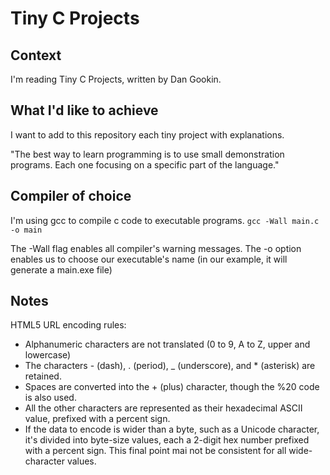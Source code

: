 # Tiny C Projects

## Context

I'm reading Tiny C Projects, written by Dan Gookin.

## What I'd like to achieve

I want to add to this repository each tiny project with explanations.

"The best way to learn programming is to use small demonstration programs. Each one focusing on a specific part of the language."

## Compiler of choice

I'm using gcc to compile c code to executable programs.
`gcc -Wall main.c -o main`

The -Wall flag enables all compiler's warning messages.
The -o option enables us to choose our executable's name (in our example, it will generate a main.exe file)

## Notes

HTML5 URL encoding rules:
- Alphanumeric characters are not translated (0 to 9, A to Z, upper and lowercase)
- The characters - (dash), . (period), _ (underscore), and * (asterisk) are retained.
- Spaces are converted into the + (plus) character, though the %20 code is also used.
- All the other characters are represented as their hexadecimal ASCII value, prefixed with a percent sign.
- If the data to encode is wider than a byte, such as a Unicode character, it's divided into byte-size values, each a 2-digit hex number prefixed with a percent sign. This final point mai not be consistent for all wide-character values.